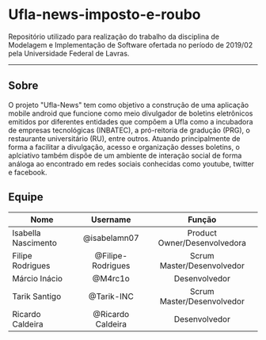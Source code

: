 # Ufla-news-imposto-e-roubo
  Repositório utilizado para realização do trabalho da disciplina de Modelagem e Implementação de Software ofertada no período de 2019/02 pela Universidade Federal de Lavras.

<hr> 

## Sobre
  O projeto "Ufla-News" tem como objetivo a construção de uma aplicação mobile android que funcione como meio divulgador de boletins eletrônicos emitidos por diferentes entidades que compõem a Ufla como a incubadora de empresas tecnológicas (INBATEC), a pró-reitoria de gradução (PRG), o restaurante universitário (RU), entre outros. Atuando principalmente de forma a facilitar a divulgação, acesso e organização desses boletins, o aplciativo também dispõe de um ambiente de interação social de forma análoga ao encontrado em redes sociais conhecidas como youtube, twitter e facebook.

## Equipe

| Nome       | Username         | Função  |
| ------------- |:-------------:|:-------------:|
| Isabella Nascimento   | @isabelamn07 |  Product Owner/Desenvolvedora |
| Filipe Rodrigues     | @Filipe-Rodrigues      |  Scrum Master/Desenvolvedor |
| Márcio Inácio | @M4rc1o     |  Desenvolvedor  |
| Tarik Santigo| @Tarik-INC    |   Scrum Master/Desenvolvedor |
| Ricardo Caldeira| @Ricardo Caldeira     |  Desenvolvedor |

